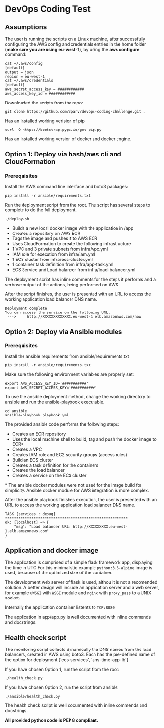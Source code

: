 DevOps Coding Test
==================
## Assumptions
The user is running the scripts on a Linux machine, after successfully configuring the AWS config and credentials entries in the home folder (**make sure you are using eu-west-1**), by using the **aws configure** command:

```shell
cat ~/.aws/config
[default]         
output = json     
region = eu-west-1
cat ~/.aws/credentials
[default]             
aws_secret_access_key = ############
aws_access_key_id = ############
```
Downloaded the scripts from the repo:

```shell
git clone https://github.com/dparv/devops-coding-challenge.git .
```
Has an installed working verision of pip
```shell
curl -O https://bootstrap.pypa.io/get-pip.py
```
Has an installed working version of docker and docker engine.

## Option 1: Deploy via bash/aws cli and CloudFormation

### Prerequisites

Install the AWS command line interface and boto3 packages:

```shell
pip install -r ansible/requirements.txt
```

Run the deployment script from the root. The script has several steps to complete to do the full deployment.
```shell
./deploy.sh
```
- Builds a new local docker image with the application in /app
- Creates a repository on AWS ECR
- Tags the image and pushes it to AWS ECR
- Uses CloudFormation to create the following infrastructure
 - 1 VPC and 3 private subnets from infra/vpc.yml
 - IAM role for execution from infra/iam.yml
 - 1 ECS cluster from infra/ecs-cluster.yml
 - 1 container task definition from infra/app-task.yml
 - ECS Service and Load balancer from infra/load-balancer.yml

The deployment script has inline comments for the steps it performs and a verbose output of the actions, being performed on AWS.

After the script finishes, the user is presented with an URL to access the working application load balancer DNS name.

```shell
Deployment complete
You can access the service on the following URL:
 --->     http://XXXXXXXXXXXXX.eu-west-1.elb.amazonaws.com/now 
```

## Option 2: Deploy via Ansible modules

### Prerequisites

Install the ansible requirements from ansible/requirements.txt

```shell
pip install -r ansible/requirements.txt
```

Make sure the following environment variables are properly set:

```shell
export AWS_ACCESS_KEY_ID='###########'
export AWS_SECRET_ACCESS_KEY='###########'
```

To use the ansible deployment method, change the working directory to ansible and run the ansible-playbook executable.

```shell
cd ansible
ansible-playbook playbook.yml
```

The provided ansible code performs the following steps:
- Creates an ECR repository
- Uses the local machine shell to build, tag and push the docker image to ECR*
- Creates a VPC
- Creates IAM role and EC2 security groups (access rules)
- Build an ECS cluster
- Creates a task definition for the containers
- Creates the load balancer
- Creates a service on the ECS cluster

\* The ansible docker modules were not used for the image build for simplicity.  Ansible docker module for AWS integration is more complex.

After the ansible playbook finishes execution, the user is presented with an URL to access the working application load balancer DNS name.

```shell
TASK [services : debug] ********************************************************
ok: [localhost] => {
    "msg": "Load balancer URL: http://XXXXXXXXX.eu-west-1.elb.amazonaws.com"
}

```

## Application and docker image

The application is comprised of a simple flask framework app, displaying the time in UTC
For this minimalistic example `python:3.6-alpine` image is used, because of the optimized size of the container.

The development web server of flask is used, althou it is not a recomended solution. A better design will include an application server and a web server, for example `uWSGI` with `WSGI` module and `nginx` with `proxy_pass` to a UNIX socket.

Internally the application container listents to `TCP:8080`

The application in app/app.py is well documented with inline commends and docstrings.

## Health check script
The monitoring script collects dynamically the DNS names from the load balancers, created in AWS using boto3. Each has the pre-defined name of the option for deployment ['ecs-services', 'ans-time-app-lb']

If you have chosen Option 1, run the script from the root:
```shell
./health_check.py
```
If you have chosen Option 2, run the script from ansible:
```shell
./ansible/health_check.py
```
The health check script is well documented with inline commends and docstrings.

**All provided python code is PEP 8 compliant.**
